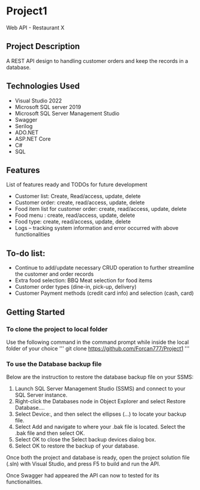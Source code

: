 # Project1
Web API - Restaurant X

## Project Description
A REST API design to handling customer orders and keep the records in a database.

## Technologies Used
* Visual Studio 2022
* Microsoft SQL server 2019
* Microsoft SQL Server Management Studio
* Swagger
* Serilog
* ADO.NET
* ASP.NET Core
* C#
* SQL

## Features
List of features ready and TODOs for future development
* Customer list: Create, Read/access, update, delete
* Customer order: create, read/access, update, delete
* Food item list for customer order: create, read/access, update, delete
* Food menu : create, read/access, update, delete
* Food type: create, read/access, update, delete
* Logs – tracking system information and error occurred with above functionalities

## To-do list:
* Continue to add/update necessary CRUD operation to further streamline the customer and order records
* Extra food selection:  BBQ Meat selection for food items
* Customer order types (dine-in, pick-up, delivery)
* Customer Payment methods (credit card info) and selection (cash, card)

## Getting Started
### To clone the project to local folder
Use the following command in the command prompt while inside the local folder of your choice
'''
git clone https://github.com/Forcan777/Project1
'''

### To use the Database backup file 
Below are the instruction to restore the database backup file on your SSMS:
1. Launch SQL Server Management Studio (SSMS) and connect to your SQL Server instance.
2. Right-click the Databases node in Object Explorer and select Restore Database....
3. Select Device:, and then select the ellipses (...) to locate your backup file.
4. Select Add and navigate to where your .bak file is located. Select the .bak file and then select OK.
5. Select OK to close the Select backup devices dialog box.
6. Select OK to restore the backup of your database.

Once both the project and database is ready, open the project solution file (.sln) with Visual Studio, and press F5 to build and run the API.

Once Swagger had appeared the API can now to tested for its functionalities.

